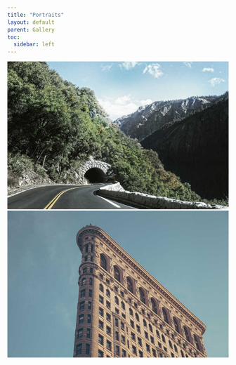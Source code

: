 ```yaml
---
title: "Portraits"
layout: default
parent: Gallery
toc:
  sidebar: left
---
```

![Mountain](../assets/img/1.jpg)
![Sea](../assets/img/10.jpg)
